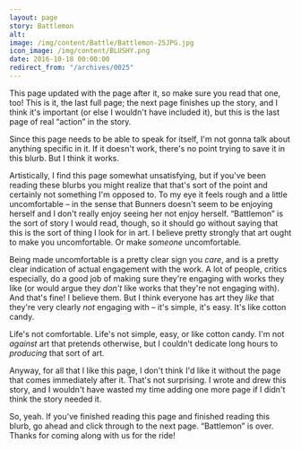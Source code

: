 ```yaml
---
layout: page
story: Battlemon
alt:
image: /img/content/Battle/Battlemon-25JPG.jpg
icon_image: /img/content/BLUSHY.png
date: 2016-10-18 00:00:00
redirect_from: "/archives/0025"
---
```


This page updated with the page after it, so make sure you read that one, too! This is it, the last full page; the next page finishes up the story, and I think it's important (or else I wouldn't have included it), but this is the last page of real “action” in the story.

Since this page needs to be able to speak for itself, I'm not gonna talk about anything specific in it. If it doesn't work, there's no point trying to save it in this blurb. But I think it works.

Artistically, I find this page somewhat unsatisfying, but if you've been reading these blurbs you might realize that that's sort of the point and certainly not something I'm opposed to. To my eye it feels rough and a little uncomfortable – in the sense that Bunners doesn't seem to be enjoying herself and I don't really enjoy seeing her not enjoy herself. “Battlemon” is the sort of story I would read, though, so it should go without saying that this is the sort of thing I look for in art. I believe pretty strongly that art ought to make you uncomfortable. Or make <em>someone</em> uncomfortable.

Being made uncomfortable is a pretty clear sign you <em>care</em>, and is a pretty clear indication of actual engagement with the work. A lot of people, critics especially, do a good job of making sure they're engaging with works they like (or would argue they <em>don't</em> like works that they're not engaging with). And that's fine! I believe them. But I think everyone has art they <em>like</em> that they're very clearly <em>not</em> engaging with – it's simple, it's easy. It's like cotton candy.

Life's not comfortable. Life's not simple, easy, or like cotton candy. I'm not <em>against</em> art that pretends otherwise, but I couldn't dedicate long hours to <em>producing</em> that sort of art.

Anyway, for all that I like this page, I don't think I'd like it without the page that comes immediately after it. That's not surprising. I wrote and drew this story, and I wouldn't have wasted my time adding one more page if I didn't think the story needed it.

So, yeah. If you've finished reading this page and finished reading this blurb, go ahead and click through to the next page. “Battlemon” is over. Thanks for coming along with us for the ride!
